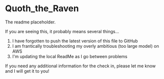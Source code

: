 # Quoth_the_Raven

The readme placeholder.

If you are seeing this, it probably means several things...
1. I have forgotten to push the latest version of this file to GitHub
2. I am frantically troubleshooting my overly ambitious (too large model) on AWS
3. I'm updating the local ReadMe as I go between problems

If you need any additional information for the check in, please let me know and I will get it to you!